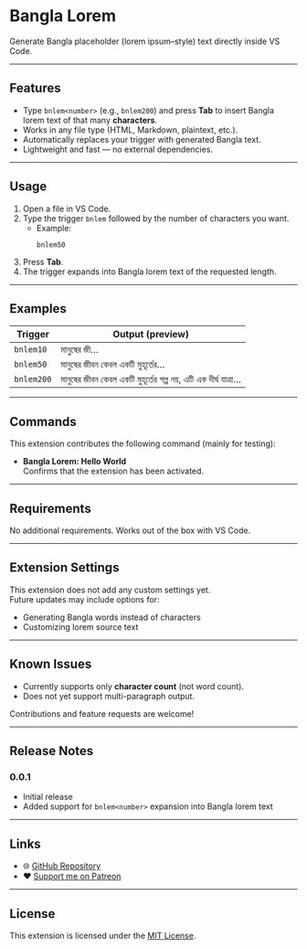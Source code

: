 # Bangla Lorem

Generate Bangla placeholder (lorem ipsum–style) text directly inside VS Code.

---

## Features

- Type `bnlem<number>` (e.g., `bnlem200`) and press **Tab** to insert Bangla lorem text of that many **characters**.
- Works in any file type (HTML, Markdown, plaintext, etc.).
- Automatically replaces your trigger with generated Bangla text.
- Lightweight and fast — no external dependencies.

---

## Usage

1. Open a file in VS Code.
2. Type the trigger `bnlem` followed by the number of characters you want.
   - Example:
     ```
     bnlem50
     ```
3. Press **Tab**.
4. The trigger expands into Bangla lorem text of the requested length.

---

## Examples

| Trigger    | Output (preview)                                                |
| ---------- | --------------------------------------------------------------- |
| `bnlem10`  | মানুষের জী…                                                     |
| `bnlem50`  | মানুষের জীবন কেবল একটি মুহূর্তের…                               |
| `bnlem200` | মানুষের জীবন কেবল একটি মুহূর্তের গল্প নয়, এটি এক দীর্ঘ যাত্রা… |

---

## Commands

This extension contributes the following command (mainly for testing):

- **Bangla Lorem: Hello World**  
  Confirms that the extension has been activated.

---

## Requirements

No additional requirements. Works out of the box with VS Code.

---

## Extension Settings

This extension does not add any custom settings yet.  
Future updates may include options for:

- Generating Bangla words instead of characters
- Customizing lorem source text

---

## Known Issues

- Currently supports only **character count** (not word count).
- Does not yet support multi-paragraph output.

Contributions and feature requests are welcome!

---

## Release Notes

### 0.0.1

- Initial release
- Added support for `bnlem<number>` expansion into Bangla lorem text

---

## Links

- 🌐 [GitHub Repository](https://github.com/f4him/bangla-lorem)
- ❤️ [Support me on Patreon](https://patreon.com/f4him)

---

## License

This extension is licensed under the [MIT License](LICENSE.txt).
